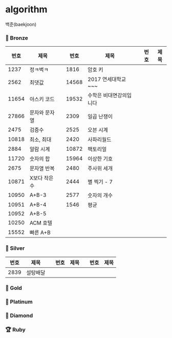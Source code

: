 # algorithm
백준(baekjoon)

### 🥉 Bronze
|번호|제목||번호|제목||번호|제목|
|---|---|---|---|---|---|---|---|
|1237|정ㅋ벅ㅋ||1816|암호 키||
|2562|최댓값||14568|2017 연세대학교 ~~~||
|11654|아스키 코드||19532|수학은 비대면강의입니다||
|27866|문자와 문자열||2309|일곱 난쟁이||
|2475|검증수||2525|오븐 시계||
|10818|최소, 최대||2420|사파리월드||
|2884|알람 시계||10872|팩토리얼||
|11720|숫자의 합||15964|이상한 기호||
|2675|문자열 반복||2480|주사위 세개||
|10871|X보다 작은 수||2444|별 찍기 - 7||
|10950|A+B-3||2577|숫자의 개수||
|10951|A+B-4||1546|평균||
|10952|A+B-5||
|10250|ACM 호텔||
|15552|빠른 A+B||

### 🥈 Silver
|번호|제목||번호|제목||번호|제목|
|---|---|---|---|---|---|---|---|
|2839|설탕배달||

### 🥇 Gold
### 🏅 Platinum
### 💎 Diamond
### 🏆 Ruby
